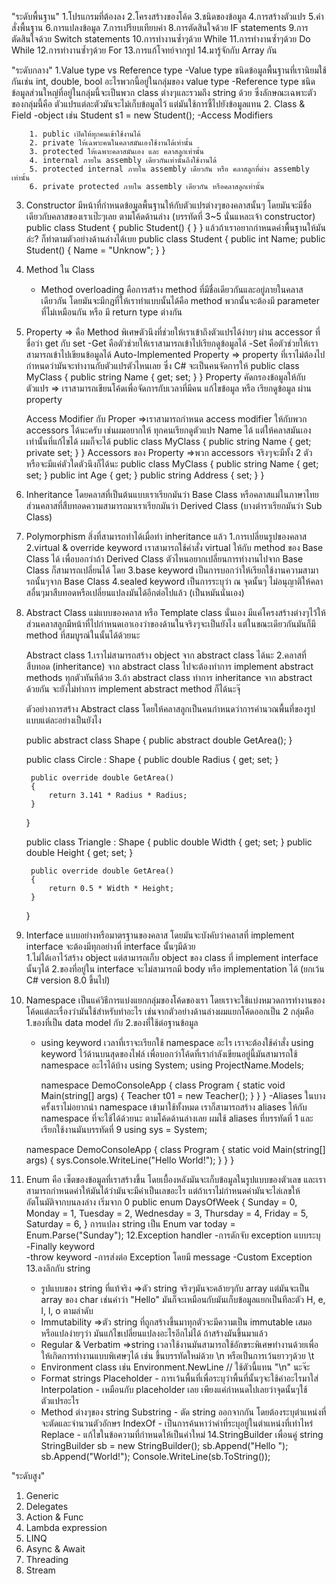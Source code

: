 ﻿"ระดับพื้นฐาน"
1.โปรแกรมที่ต้องลง
2.โครงสร้างของโค้ด
3.ชนิดของข้อมูล
4.การสร้างตัวแปร
5.คำสั่งพื้นฐาน
6.การแปลงข้อมูล
7.การเปรียบเทียบค่า
8.การตัดสินใจด้วย IF statements
9.การตัดสินใจด้วย Switch statements
10.การทำงานซ้ำๆด้วย While
11.การทำงานซ้ำๆด้วย Do While
12.การทำงานซ้ำๆด้วย For
13.การแก้โจทย์จากรูป
14.มารู้จักกับ Array กัน

"ระดับกลาง"
1.Value type vs Reference type
-Value type  ชนิดข้อมูลพื้นฐานที่เรานิยมใช้กันเช่น int, double, bool อะไรพวกนี้อยู่ในกลุ่มของ value type
-Reference type ชนิดข้อมูลส่วนใหญ่ที่อยู่ในกลุ่มนี้จะเป็นพวก class ต่างๆและรวมถึง string ด้วย ซึ่งลักษณะเฉพาะตัวของกลุ่มนี้คือ ตัวแปรแต่ละตัวมันจะไม่เก็บข้อมูลไว้ แต่มันใช้การชี้ไปยังข้อมูลแทน 
2. Class & Field
	-object เช่น Student s1 = new Student();
	-Access Modifiers
		
		1. public เปิดให้ทุกคนเข้าใช้งานได้
		2. private ให้เฉพาะคนในคลาสมันเองใช้งานได้เท่านั้น
		3. protected ให้เฉพาะคลาสมันเอง และ คลาสลูกเท่านั้น
		4. internal ภายใน assembly เดียวกันเท่านั้นถึงใช้งานได้
		5. protected internal ภายใน assembly เดียวกัน หรือ คลาสลูกที่ต่าง assembly เท่านั้น
		6. private protected ภายใน assembly เดียวกัน หรือคลาสลูกเท่านั้น
3. Constructor มีหน้าที่กำหนดข้อมูลพื้นฐานให้กับตัวแปรต่างๆของคลาสนั้นๆ โดยมันจะมีชื่อเดียวกับคลาสของเราเป๊ะๆเลย ตามโค้ดด้านล่าง (บรรทัดที่ 3~5 นั่นแหละเจ้า constructor)
	public class Student
	{
   		public Student()
   		{
   		}
	}
	แล้วถ้าเราอยากกำหนดค่าพื้นฐานให้มันล่ะ? ก็ทำตามตัวอย่างด้านล่างได้เบย
	public class Student
	{
   		public int Name;
   		public Student()
   		{
      			Name = "Unknow";
   		}
	}
4. Method ใน Class
	- Method overloading คือการสร้าง method ที่มีชื่อเดียวกันและอยู่ภายในคลาสเดียวกัน โดยมันจะมีกฎที่ให้เราทำแบบนั้นได้คือ
	  method พวกนั้นจะต้องมี parameter ที่ไม่เหมือนกัน หรือ มี return type ต่างกัน

5. Property  => คือ Method พิเศษตัวนึงที่ช่วยให้เราเข้าถึงตัวแปรได้ง่ายๆ ผ่าน accessor ที่ชื่อว่า get กับ set
		-Get คือตัวช่วยให้เราสามารถเข้าไปเรียกดูข้อมูลได้
		-Set คือตัวช่วยให้เราสามารถเข้าไปเขียนข้อมูลได้
	Auto-Implemented Property => property ที่เราไม่ต้องไปกำหนดว่ามันจะทำงานกับตัวแปรตัวไหนเลย ซึ่ง C# จะเป็นคนจัดการให้
		public class MyClass
		{
   			public string Name { get; set; }
		}
	Property คัดกรองข้อมูลให้กับตัวแปร => เราสามารถเขียนโค้ดเพื่อจัดการกับเวลาที่มีคน แก้ไขข้อมูล หรือ เรียกดูข้อมูล ผ่าน property

	Access Modifier กับ Proper =>เราสามารถกำหนด access modifier ให้กับพวก accessors ได้นะครับ เช่นผมอยากให้ ทุกคนเรียกดูตัวแปร Name ได้ แต่ให้คลาสมันเองเท่านั้นที่แก้ไขได้ ผมก็จะได้
		public class MyClass
		{
   			public string Name { get; private set; }
		}
	Accessors ของ Property =>พวก accessors จริงๆจะมีทั้ง 2 ตัว หรือจะมีแค่ตัวใดตัวนึงก็ได้นะ
		public class MyClass
		{
   			public string Name { get; set; }
   			public int Age { get; }
   			public string Address { set; }
		}

6. Inheritance 
	โดยคลาสที่เป็นต้นแบบเราเรียกมันว่า Base Class หรือคลาสแม่ในภาษาไทย ส่วนคลาสที่สืบทอดความสามารถมาเราเรียกมันว่า Derived Class (บางตำราเรียกมันว่า Sub Class)
7. Polymorphism
	สิ่งที่สามารถทำได้เมื่อทำ inheritance แล้ว
	1.การเปลี่ยนรูปของคลาส
	2.virtual & override keyword
		เราสามารถใช้คำสั่ง virtual ให้กับ method ของ Base Class ได้ เพื่อบอกว่าถ้า Derived Class ตัวไหนอยากเปลี่ยนการทำงานไปจาก Base Class ก็สามารถเปลี่ยนได้ โดย
	3.base keyword
		เป็นการบอกว่าให้เรียกใช้งานความสามารถนั้นๆจาก Base Class
	4.sealed keyword
		เป็นการระบุว่า ณ จุดนั้นๆ ไม่อนุญาติให้คลาสอื่นๆมาสืบทอดหรือเปลี่ยนแปลงมันได้อีกต่อไปแล้ว (เป็นหมันนั่นเอง)
8. Abstract Class
	แม่แบบของคลาส หรือ Template class นั่นเอง มีแค่โครงสร้างต่างๆไว้ให้ ส่วนคลาสลูกมีหน้าที่ไปกำหนดเอาเองว่าของด้านในจริงๆจะเป็นยังไง แต่ในขณะเดียวกันมันก็มี method ที่สมบูรณ์ในนั้นได้ด้วยนะ

	Abstract class
	1.เราไม่สามารถสร้าง object จาก abstract class ได้นะ
	2.คลาสที่สืบทอด (inheritance) จาก abstract class ไปจะต้องทำการ implement abstract methods ทุกตัวทันทีด้วย
	3.ถ้า abstract class ทำการ inheritance จาก abstract ด้วยกัน จะยังไม่ทำการ implement abstract method ก็ได้นะจุ๊

	ตัวอย่างการสร้าง Abstract class โดยให้คลาสลูกเป็นคนกำหนดว่าการคำนวณพื้นที่ของรูปแบบแต่ละอย่างเป็นยังไง

	public abstract class Shape
	{
		public abstract double GetArea();
	}

	public class Circle : Shape
	{
		public double Radius { get; set; }
   
		public override double GetArea()
		{
			return 3.141 * Radius * Radius;
		}
	}

	public class Triangle : Shape
	{
		public double Width { get; set; }
		public double Height { get; set; } 
   
		public override double GetArea()
		{
			return 0.5 * Width * Height;
		}
	}
9. Interface แบบอย่างหรือมาตรฐานของคลาส โดยมันจะบังคับว่าคลาสที่ implement interface จะต้องมีทุกอย่างที่ interface นั้นๆมีด้วย	
	1.ไม่ได้เอาไว้สร้าง object แต่สามารถเก็บ object ของ class ที่ implement interface นั้นๆได้
	2.ของที่อยู่ใน interface จะไม่สามารถมี body หรือ implementation ได้ (ยกเว้น C# version 8.0 ขึ้นไป)

10. Namespace
	เป็นแค่วิธีการแบ่งแยกกลุ่มของโค้ดของเรา โดยเราจะใช้แบ่งหมวดการทำงานของโค้ดแต่ละเรื่องว่ามันใช้สำหรับทำอะไร เช่นจากตัวอย่างด้านล่างผมแยกโค้ดออกเป็น 2 กลุ่มคือ 1.ของที่เป็น data model กับ 2.ของที่ใช้ต่อฐานข้อมูล
	- using keyword
		เวลาที่เราจะเรียกใช้ namespace อะไร เราจะต้องใช้คำสั่ง using keyword ไว้ด้านบนสุดของไฟล์ เพื่อบอกว่าโค้ดที่เรากำลังเขียนอยู่นี้มันสามารถใช้ namespace อะไรได้บ้าง
		using System;
		using ProjectName.Models;

		namespace DemoConsoleApp
		{
    		class Program
    		{
        		static void Main(string[] args)
        		{
            			Teacher t01 = new Teacher();
        		}
    		}
		}
	-Aliases
		ในบางครั้งเราไม่อยากนำ namespace เข้ามาใช้ทั้งหมด เราก็สามารถสร้าง aliases ให้กับ namespace ที่จะใช้ได้ด้วยนะ ตามโค้ดด้านล่างเลย ผมใช้ aliases ที่บรรทัดที่ 1 และเรียกใช้งานมันบรรทัดที่ 9
	using sys = System;

	namespace DemoConsoleApp
		{
    			class Program
    			{
        			static void Main(string[] args)
        			{
            				sys.Console.WriteLine("Hello World!");
        			}
    			}
		}
11. Enum คือ เซ็ตของข้อมูลที่เราสร้างขึ้น โดยเบื้องหลังมันจะเก็บข้อมูลในรูปแบบของตัวเลข และเราสามารถกำหนดค่าให้มันได้ว่ามันจะมีค่าเป็นเลขอะไร แต่ถ้าเราไม่กำหนดค่ามันจะไล่เลขให้อัตโนมัติจากบนลงล่าง เริ่มจาก 0
	public enum DaysOfWeek
	{
    		Sunday = 0,
    		Monday = 1,
    		Tuesday = 2,
    		Wednesday = 3,
    		Thursday = 4,
    		Friday = 5,
    		Saturday = 6,
	}
	การแปลง string เป็น Enum
		var today = Enum.Parse<DayOfWeek>("Sunday");
12.Exception handler
	-การดักจับ exception แบบระบุ
	-Finally keyword	
	-throw keyword
	-การส่งต่อ Exception โดยมี message
	-Custom Exception
13.ลงลึกกับ string
	- รูปแบบของ string ที่แท้จริง =>ตัว string จริงๆมันจะคล้ายๆกับ array แต่มันจะเป็น array ของ char เช่นคำว่า "Hello" มันก็จะเหมือนกับมันเก็บข้อมูลแยกเป็นทีละตัว H, e, l, l, o ตามลำดับ 
	- Immutability =>ตัว string ที่ถูกสร้างขึ้นมาทุกตัวจะมีความเป็น immutable เสมอ หรือแปลง่ายๆว่า มันแก้ไขเปลี่ยนแปลงอะไรอีกไม่ได้ ถ้าสร้างมันขึ้นมาแล้ว
	- Regular & Verbatim =>string เวลาใช้งานมันสามารถใช้อักขระพิเศษทำงานด้วยเพื่อให้เกิดการทำงานแบบพิเศษๆได้ เช่น ขึ้นบรรทัดใหม่ด้วย \n หรือเป็นการเว้นยาวๆด้วย \t
	- Environment class เช่น Environment.NewLine // ใช้ตัวนี้แทน "\n" นะจ๊ะ
	-  Format strings
		Placeholder - การเว้นพื้นที่เพื่อระบุว่าพื้นที่นั้นๆจะใช้ค่าอะไรมาใส่
		Interpolation - เหมือนกับ placeholder เลย เพียงแค่กำหนดไปเลยว่าจุดนั้นๆใช้ตัวแปรอะไร
	-  Method ต่างๆของ string
		Substring - ตัด string ออกจากกัน โดยต้องระบุตำแหน่งที่จะตัดและจำนวนตัวอักษร
		IndexOf - เป็นการค้นหาว่าคำที่ระบุอยู่ในตำแหน่งที่เท่าไหร่
		Replace - แก้ไขในข้อความที่กำหนดให้เป็นค่าใหม่
14.StringBuilder เพื่อนคู่ string
	StringBuilder sb = new StringBuilder();
	sb.Append("Hello ");
	sb.Append("World!");
	Console.WriteLine(sb.ToString());

"ระดับสูง"
1. Generic
2. Delegates
3. Action & Func
4. Lambda expression
5. LINQ
6. Async & Await
7. Threading
8. Stream

